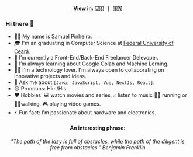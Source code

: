  <h4 align="center">
    View in:
    <kbd>
      <a href="README.md" title="English">🇺🇸</a> | <a href="README_PT_BR.md" title="Brazilian Portuguese">🇧🇷</a>
    </kbd>
  </h4>

### Hi there 👋

<!--
**fsmpinheiro/fsmpinheiro** is a ✨ _special_ ✨ repository because its `README.md` (this file) appears on your GitHub profile.

Here are some ideas to get you started:
-->
- 🙋‍♂️ My name is Samuel Pinheiro.
- 🎓 I'm an graduating in Computer Science at <a href="https://www.ufc.br">Federal University of Ceará</a>.
- 🔭 I’m currently a Front-End/Back-End Freelancer Delevoper.
- 🌱 I’m always learning about Google Colab and Machine Lerning.
- 👨‍💻 I'm a technology lover. I'm always open to collaborating on innovative projects and ideas.
- 💬 Ask me about `[Java, JavaScript, Vue, NextJs, React]`.
- 😄 Pronouns: Him/His.
- ❤️ Hobbies: 💻 watch movies and series, 🎶 listen to music 🏃‍♂️ running or 🚶‍♂️walking,  🎮 playing video games.
- ⚡ Fun fact: I'm passionate about hardware and electronics.


<div align="left">
  <h4 align="center">An interesting phrase:</h4>
  
  <h6 align="center">
    <em>"The path of the lazy is full of obstacles, while the path of the diligent is free from obstacles."</em> Benjamin Franklin
  </h6>
</div>
